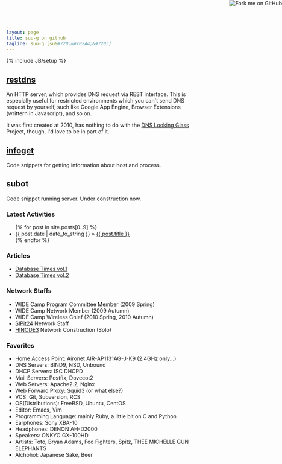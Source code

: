 ```yaml
---
layout: page
title: suu-g on github
tagline: suu-g [su&#720;&#x02A4;&#720;]
---
```

{% include JB/setup %}

<a href="https://github.com/you"><img style="position: absolute; top: 0; right: 0; border: 0;" src="https://s3.amazonaws.com/github/ribbons/forkme_right_green_007200.png" alt="Fork me on GitHub"></a>

## [restdns](https://github.com/suu-g/restdns)
An HTTP server, which provides DNS request via REST interface.
This is especially useful for restricted environments which you
can't send DNS request by yourself, such like Google App Engine, 
Browser Extensions (writtern in Javascript), and so on.

It was first created at 2010, has nothing to do with the 
[DNS Looking Glass](http://www.bortzmeyer.org/dns-lg.html) Project,
though, I'd love to be in part of it.

## [infoget](https://github.com/suu-g/infoget)
Code snippets for getting information about host and process.

## subot
Code snippet running server. Under construction now.


### Latest Activities

<ul class="posts">
  {% for post in site.posts[0..9] %}
    <li><span>{{ post.date | date_to_string }}</span> &raquo; <a href="{{ BASE_PATH }}{{ post.url }}">{{ post.title }}</a></li>
  {% endfor %}
</ul>


### Articles

* [Database Times vol.1](http://hayamiz.com/~hotchpotch/?p=57)
* [Database Times vol.2](http://hayamiz.com/~hotchpotch/?p=95)

### Network Staffs

* WIDE Camp Program Committee Member (2009 Spring)
* WIDE Camp Network Member (2009 Autumn)
* WIDE Camp Wireless Chief (2010 Spring, 2010 Autumn)
* [SIPit24](https://www.nic.ad.jp/ja/sipit24/) Network Staff
* [HINODE3](http://hinode.nao.ac.jp/meeting/hinode-3/) Network Construction (Solo)

### Favorites

* Home Access Point: Aironet AIR-AP1131AG-J-K9 (2.4GHz only...)
* DNS Servers: BIND9, NSD, Unbound
* DHCP Servers: ISC DHCPD
* Mail Servers: Postfix, Dovecot2
* Web Servers: Apache2.2, Nginx
* Web Forward Proxy: Squid3 (or what else?)
* VCS: Git, Subversion, RCS
* OS(Distributions): FreeBSD, Ubuntu, CentOS
* Editor: Emacs, Vim
* Programming Language: mainly Ruby, a little bit on C and Python
* Earphones: Sony XBA-10
* Headphones: DENON AH-D2000
* Speakers: ONKYO GX-100HD
* Artists: Toto, Bryan Adams, Foo Fighters, Spitz, THEE MICHELLE GUN ELEPHANTS
* Alchohol: Japanese Sake, Beer
